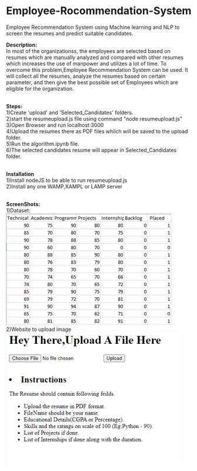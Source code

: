 # Employee-Rocommendation-System
Employee Recommendation System using Machine learning and NLP to screen the resumes and predict suitable candidates.

**Description:**</br>
In most of the organizationss, the employees are selected based on resumes which are manually analyzed and compared with other resumes which increases the use of manpower and utilizes a lot of time. To overcome this problem,Employee Recommendation System can be used. It will collect all the resumes, analyze the resumes based on certain parameter, and then give the best possible set of Employees which are eligible for the organization. </br></br>

**Steps:**</br>
1)Create 'upload' and 'Selected_Candidates' folders.</br>
2)start the resumeupload.js file using command "node resumeupload.js"</br>
3)Open Browser and run localhost:3000</br>
4)Upload the resumes there as PDF files whilch will be saved to the upload folder.</br>
5)Run the algorithm.ipynb file.</br>
6)The selected candidates resume will appear in Selected_Candidates folder.</br></br>

**Installation**</br>
1)Install nodeJS to be able to run resumeupload.js</br>
2)Install any one WAMP,XAMPL or LAMP server </br></br>

**ScreenShots:**</br>
1)Dataset:</br>
![datset image](ScreenShots/Dataset.PNG)</br>
2)Website to upload image</br>
![](ScreenShots/Resumeuploadwebsite.PNG)</br>


